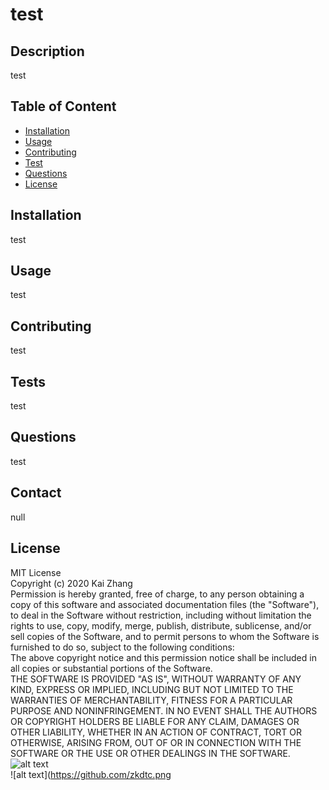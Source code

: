 # test
## Description 
test
## Table of Content 
 * [Installation](#installation)
 * [Usage](#usage)
 * [Contributing](#contributing)
 * [Test](#test)
 * [Questions](#questions) 
 * [License](#license) 
## Installation 
test
## Usage 
test
## Contributing 
test
## Tests 
 test
## Questions 
test
## Contact 
null
## License 
MIT License <br/> Copyright (c) 2020 Kai Zhang <br/> Permission is hereby granted, free of charge, to any person obtaining a copy of this software and associated documentation files (the "Software"), to deal in the Software without restriction, including without limitation the rights to use, copy, modify, merge, publish, distribute, sublicense, and/or sell copies of the Software, and to permit persons to whom the Software is furnished to do so, subject to the following conditions:<br/> The above copyright notice and this permission notice shall be included in all copies or substantial portions of the Software.<br/> THE SOFTWARE IS PROVIDED "AS IS", WITHOUT WARRANTY OF ANY KIND, EXPRESS OR IMPLIED, INCLUDING BUT NOT LIMITED TO THE WARRANTIES OF MERCHANTABILITY, FITNESS FOR A PARTICULAR PURPOSE AND NONINFRINGEMENT. IN NO EVENT SHALL THE AUTHORS OR COPYRIGHT HOLDERS BE LIABLE FOR ANY CLAIM, DAMAGES OR OTHER LIABILITY, WHETHER IN AN ACTION OF CONTRACT, TORT OR OTHERWISE, ARISING FROM, OUT OF OR IN CONNECTION WITH THE SOFTWARE OR THE USE OR OTHER DEALINGS IN THE SOFTWARE.<br/>![alt text](https://travis-ci.org/zkdtc/README_generator.svg?branch=master)<br/>![alt text](https://github.com/zkdtc.png